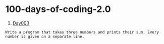 # 100-days-of-coding-2.0
1. [Day003](Day003.md)
```
Write a program that takes three numbers and prints their sum. Every number is given on a separate line.
```
